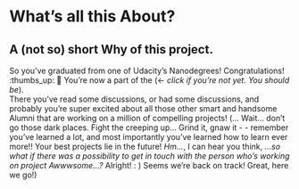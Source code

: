 # What’s all this About?
## A (not so) short Why of this project.

So you’ve graduated from one of Udacity’s Nanodegrees! Congratulations! :thumbs_up: :tada: You’re now a part of the <anchor href="mailto:tyler@udacity.com" label="Udacity Alumni slack channel">(<- _click if you’re not yet. You should be_).  
There you’ve read some discussions, or had some discussions, and probably you’re super excited about all those other smart and handsome Alumni that are working on a million of compelling projects! (… Wait… don’t go those dark places. Fight the <anchor href="https://en.wikipedia.org/wiki/Impostor_syndrome" label="impostor syndrome">creeping up… Grind it, gnaw it - - remember you’ve learned a lot, and most importantly you’ve learned how to learn ever more!! Your best projects lie in the future! _Hm…_, I can hear you think, _…so what if there was a possibility to get in touch with the person who’s working on project Awwwsome…?_ Alright! : ) Seems we’re back on track! Great, here we go!)</anchor></anchor>
